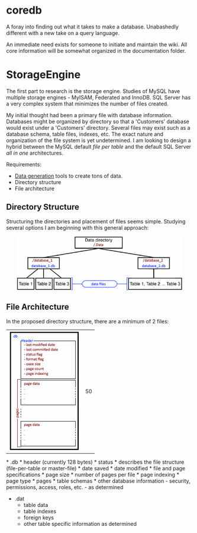 # coredb
A foray into finding out what it takes to make a database. Unabashedly different with a new take on a query language.

An immediate need exists for someone to initiate and maintain the wiki. All core information will be somewhat organized in the documentation folder.


# StorageEngine
The first part to research is the storage engine. Studies of MySQL have multiple storage engines - MyISAM, Federated and InnoDB. SQL Server has a very complex system that minimizes the number of files created.

My initial thought had been a primary file with database information. Databases might be organized by directory so that a 'Customers' database would exist under a 'Customers' directory. Several files may exist 
such as a database schema, table files, indexes, etc. The exact nature and organization of the file system is yet undetermined. I am looking to design a hybrid between the MySQL default _file per table_ and the 
default SQL Server _all in one_ architectures.

Requirements:
* [Data generation] tools to create tons of data.  
* Directory structure
* File architecture

## Directory Structure  
Structuring the directories and placement of files seems simple. Studying several options I am beginning with this general approach:
<p align="center">
    <img src="https://github.com/razorware/coredb/blob/master/images/directory_structure.png"
         alt="directory structure"
         title="coreDb Directory Structure" />
</p>

## File Architecture  
In the proposed directory structure, there are a minimum of 2 files:
<p align="center">
   <table>
      <tr>
         <td>
            <img src="https://github.com/razorware/coredb/blob/master/images/database_file_format.png"
                 alt=".db file structure"
                 title="Database .db File Structure" />
         </td>
         <td>50</td>
      </tr>
   </table>
</p>
* .db
   * header (currently 128 bytes)
      * status
      * describes the file structure (file-per-table or master-file)
      * date saved
      * date modified
      * file and page specifications
         * page size
         * number of pages per file
      * page indexing
         * page type
   * pages
      * table schemas
      * other database information - security, permissions, access, roles, etc. - as determined

* .dat
   * table data
   * table indexes
   * foreign keys
   * other table specific information as determined



[Data generation]: https://github.com/razorware/coredb/blob/master/documentation/FakeData.md